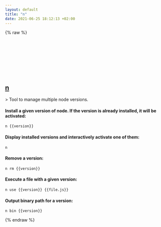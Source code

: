 ```yaml
---
layout: default
title: "n"
date: 2021-06-25 18:12:13 +02:00
---
```

{% raw %}
<h2 id="n">
  <a href="/en/linux/n.html">n</a> <a href="#n"><svg class="icon">
    <use href="/assets/images/unicode_sprite.svg#link" />
  </svg></a>
</h2>
> Tool to manage multiple node versions.

#### Install a given version of node. If the version is already installed, it will be activated:
```shell
n {{version}}
```
#### Display installed versions and interactively activate one of them:
```shell
n
```
#### Remove a version:
```shell
n rm {{version}}
```
#### Execute a file with a given version:
```shell
n use {{version}} {{file.js}}
```
#### Output binary path for a version:
```shell
n bin {{version}}
```
{% endraw %}
